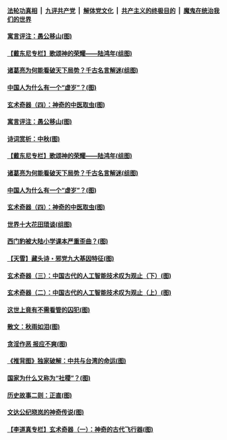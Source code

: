

####  [法轮功真相](../../../../basic/blob/master/README.md?t=09270431) &nbsp;|&nbsp; [九评共产党](../../../../9ping.md/blob/master/README.md?t=09270431) &nbsp;|&nbsp; [解体党文化](../../../../jtdwh.md/blob/master/README.md?t=09270431)  &nbsp;|&nbsp; [共产主义的终极目的](../../../../gczydzjmd.md/blob/master/README.md?t=09270431) &nbsp;|&nbsp; [魔鬼在统治我们的世界](../../../../mgztzwmdsj.md/blob/master/README.md?t=09270431) 


#### [寓言评注：愚公移山(图)](../pages/p7/946662.md?t=09270431) 

#### [【戴东尼专栏】歌颂神的荣耀——陆鸿年(组图)](../pages/p7/945810.md?t=09270431) 

#### [诸葛亮为何能看破天下局势？千古名言解迷(组图)](../pages/p7/947148.md?t=09270431) 

#### [中国人为什么有一个“虚岁”？(图)](../pages/p7/947081.md?t=09270431) 

#### [玄术奇器（四）：神奇的中医取虫(图)](../pages/p7/946899.md?t=09270431) 


#### [寓言评注：愚公移山(图)](../pages/p7/946662.md?t=09270431) 

#### [诗词赏析：中秋(图)](../pages/p7/947257.md?t=09270431) 

#### [【戴东尼专栏】歌颂神的荣耀——陆鸿年(组图)](../pages/p7/945810.md?t=09270431) 

#### [诸葛亮为何能看破天下局势？千古名言解迷(组图)](../pages/p7/947148.md?t=09270431) 

#### [中国人为什么有一个“虚岁”？(图)](../pages/p7/947081.md?t=09270431) 

#### [玄术奇器（四）：神奇的中医取虫(图)](../pages/p7/946899.md?t=09270431) 

#### [世界十大花田琐谈(组图)](../pages/p7/947141.md?t=09270431) 

#### [西门豹被大陆小学课本严重歪曲？(图)](../pages/p7/946925.md?t=09270431) 

#### [【天雪】藏头诗・邪党九大基因特征(图)](../pages/p7/946990.md?t=09270431) 

#### [玄术奇器（三）：中国古代的人工智能技术叹为观止（下）(图)](../pages/p7/946897.md?t=09270431) 

#### [玄术奇器（二）：中国古代的人工智能技术叹为观止（上）(图)](../pages/p7/946896.md?t=09270431) 

#### [这世上竟有不需看管的囚犯(图)](../pages/p7/946875.md?t=09270431) 

#### [散文：秋雨如泪(图)](../pages/p7/946901.md?t=09270431) 

#### [贪淫作恶 报应不爽(图)](../pages/p7/946692.md?t=09270431) 

#### [《推背图》独家破解：中共与台湾的命运(图)](../pages/p7/944017.md?t=09270431) 

#### [国家为什么又称为“社稷”？(图)](../pages/p7/946693.md?t=09270431) 

#### [历史故事二则：正直(图)](../pages/p7/946537.md?t=09270431) 

#### [文达公纪晓岚的神奇传说(图)](../pages/p7/943447.md?t=09270431) 

#### [【李道真专栏】玄术奇器（一）：神奇的古代飞行器(图)](../pages/p7/946715.md?t=09270431) 

